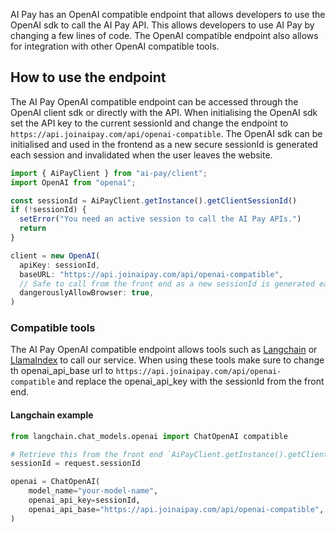 AI Pay has an OpenAI compatible endpoint that allows developers to use the OpenAI sdk to call the AI Pay API. This allows developers to use AI Pay by changing a few lines of code. The OpenAI compatible endpoint also allows for integration with other OpenAI compatible tools.

## How to use the endpoint
The AI Pay OpenAI compatible endpoint can be accessed through the OpenAI client sdk or directly with the API. When initialising the OpenAI sdk set the API key to the current sessionId and change the endpoint to `https://api.joinaipay.com/api/openai-compatible`. The OpenAI sdk can be initialised and used in the frontend as a new secure sessionId is generated each session and invalidated when the user leaves the website.
```typescript
import { AiPayClient } from "ai-pay/client";
import OpenAI from "openai";

const sessionId = AiPayClient.getInstance().getClientSessionId()
if (!sessionId) {
  setError("You need an active session to call the AI Pay APIs.")
  return
}

client = new OpenAI(
  apiKey: sessionId,
  baseURL: "https://api.joinaipay.com/api/openai-compatible",
  // Safe to call from the front end as a new sessionId is generated each session
  dangerouslyAllowBrowser: true,
)
```

### Compatible tools
The AI Pay OpenAI compatible endpoint allows tools such as [Langchain](https://www.langchain.com) or [LlamaIndex](https://www.llamaindex.ai) to call our service. When using these tools make sure to change th openai_api_base url to `https://api.joinaipay.com/api/openai-compatible` and replace the openai_api_key with the sessionId from the front end.
#### Langchain example
```python
from langchain.chat_models.openai import ChatOpenAI compatible

# Retrieve this from the front end `AiPayClient.getInstance().getClientSessionId()`
sessionId = request.sessionId

openai = ChatOpenAI(
    model_name="your-model-name",
    openai_api_key=sessionId, 
    openai_api_base="https://api.joinaipay.com/api/openai-compatible",
)
```
